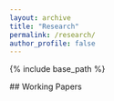 ```yaml
---
layout: archive
title: "Research"
permalink: /research/
author_profile: false
---
```


{% include base_path %}


<div class="mb-4 text-gray-600 uppercase tracking-wide text-lg"> ## Working Papers </div>

<style>
  .paper{margin:1.25rem 0 2rem; text-decoration:none;}
  .paper-title{margin:0 0 .2em 0; line-height:1.25;}
  .paper-meta{font-size:.95em; margin:0 0 .1em 0;}
  .paper-id{font-size:.9em; color:#777; margin:0;}
  .paper-id a{color:#777; text-decoration:none;}
  .abs-btn{font-size:.9em; padding:2px 6px; margin:.35em 0 0 0; background:none; border:none; color:#555; cursor:pointer; font-weight:500;}
  .abs-btn:hover{text-decoration:underline;}
  .abstract{display:none; margin:.5em 0 0 1rem; font-size:.9em;}
</style>

<!--
<div class="paper">
  <p class="paper-title">
    <a class="text-blue-600 font-medium text-lg" href=""> Delivering Higher Pay? The Impacts of a Task-Level Pay Standard in the Gig Economy </a><br>
    (with <a href="https://sites.google.com/view/andygarin/home">Andrew Garin</a> and
    <a href="https://www.andrew.cmu.edu/user/bkovak/">Brian Kovak</a>), September 2025
  </p>
  
  <p class="paper-id">
    How does a task-level minimum pay requirement for gig workers affect their earnings and employment?
  </p>

  <button id="btn-abs1" class="abs-btn"
          onclick="toggleAbstract('abs1','btn-abs1')"> Abstract +</button>
  <div id="abs1" class="abstract">
    
  </div>
</div>
-->



<script>
function toggleAbstract(divId, btnId) {
  var x = document.getElementById(divId);
  var btn = document.getElementById(btnId);
  if (x.style.display === "none") {
    x.style.display = "block";
    btn.textContent = "Abstract –";
  } else {
    x.style.display = "none";
    btn.textContent = "Abstract +";
  }
}
</script>
